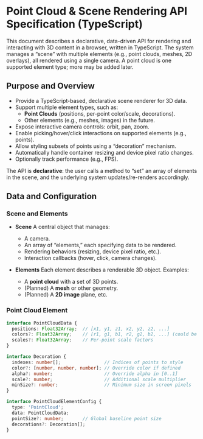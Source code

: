 # Point Cloud & Scene Rendering API Specification (TypeScript)

This document describes a declarative, data-driven API for rendering and interacting with 3D content in a browser, written in TypeScript. The system manages a “scene” with multiple elements (e.g., point clouds, meshes, 2D overlays), all rendered using a single camera. A point cloud is one supported element type; more may be added later.

## Purpose and Overview

- Provide a TypeScript-based, declarative scene renderer for 3D data.
- Support multiple element types, such as:
  - **Point Clouds** (positions, per-point color/scale, decorations).
  - Other elements (e.g., meshes, images) in the future.
- Expose interactive camera controls: orbit, pan, zoom.
- Enable picking/hover/click interactions on supported elements (e.g., points).
- Allow styling subsets of points using a “decoration” mechanism.
- Automatically handle container resizing and device pixel ratio changes.
- Optionally track performance (e.g., FPS).

The API is **declarative**: the user calls a method to “set” an array of elements in the scene, and the underlying system updates/re-renders accordingly.

## Data and Configuration

### Scene and Elements

- **Scene**
  A central object that manages:
  - A camera.
  - An array of “elements,” each specifying data to be rendered.
  - Rendering behaviors (resizing, device pixel ratio, etc.).
  - Interaction callbacks (hover, click, camera changes).

- **Elements**
  Each element describes a renderable 3D object. Examples:
  - A **point cloud** with a set of 3D points.
  - (Planned) A **mesh** or other geometry.
  - (Planned) A **2D image** plane, etc.

### Point Cloud Element

```ts
interface PointCloudData {
  positions: Float32Array;  // [x1, y1, z1, x2, y2, z2, ...]
  colors?: Float32Array;    // [r1, g1, b1, r2, g2, b2, ...] (could be 0-255 or normalized)
  scales?: Float32Array;    // Per-point scale factors
}

interface Decoration {
  indexes: number[];                // Indices of points to style
  color?: [number, number, number]; // Override color if defined
  alpha?: number;                   // Override alpha in [0..1]
  scale?: number;                   // Additional scale multiplier
  minSize?: number;                 // Minimum size in screen pixels
}

interface PointCloudElementConfig {
  type: 'PointCloud';
  data: PointCloudData;
  pointSize?: number;       // Global baseline point size
  decorations?: Decoration[];
}
